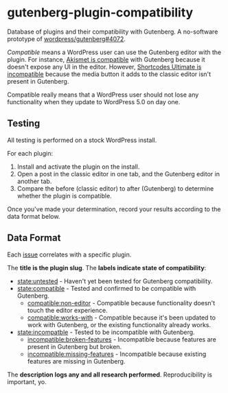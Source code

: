 # gutenberg-plugin-compatibility

Database of plugins and their compatibility with Gutenberg. A no-software prototype of [wordpress/gutenberg#4072](https://github.com/WordPress/gutenberg/issues/4072#issuecomment-355422208).

_Compatible_ means a WordPress user can use the Gutenberg editor with the plugin. For instance, [Akismet is compatible](https://github.com/danielbachhuber/gutenberg-plugin-compatibility/issues/1) with Gutenberg because it doesn't expose any UI in the editor. However, [Shortcodes Ultimate is incompatible](https://github.com/danielbachhuber/gutenberg-plugin-compatibility/issues/40) because the media button it adds to the classic editor isn't present in Gutenberg.

Compatible really means that a WordPress user should not lose any functionality when they update to WordPress 5.0 on day one.

## Testing

All testing is performed on a stock WordPress install.

For each plugin:

1. Install and activate the plugin on the install.
2. Open a post in the classic editor in one tab, and the Gutenberg editor in another tab.
3. Compare the before (classic editor) to after (Gutenberg) to determine whether the plugin is compatible.

Once you've made your determination, record your results according to the data format below.

## Data Format

Each [issue](https://github.com/danielbachhuber/gutenberg-plugin-compatibility/issues) correlates with a specific plugin.

The **title is the plugin slug**. The **labels indicate state of compatibility**:

* [state:untested](https://github.com/danielbachhuber/gutenberg-plugin-compatibility/issues?q=is%3Aissue+is%3Aopen+label%3Astate%3Auntested) - Haven't yet been tested for Gutenberg compatibility.
* [state:compatible](https://github.com/danielbachhuber/gutenberg-plugin-compatibility/issues?q=is%3Aissue+is%3Aopen+label%3Astate%3Acompatible) - Tested and confirmed to be compatible with Gutenberg.
    * [compatible:non-editor](https://github.com/danielbachhuber/gutenberg-plugin-compatibility/issues?q=is%3Aissue+is%3Aopen+label%3Acompatible%3Anon-editor) - Compatible because functionality doesn't touch the editor experience.
    * [compatible:works-with](https://github.com/danielbachhuber/gutenberg-plugin-compatibility/issues?q=is%3Aissue+is%3Aopen+label%3Acompatible%3Aworks-with) - Compatible because it's been updated to work with Gutenberg, or the existing functionality already works.
* [state:incompatble](https://github.com/danielbachhuber/gutenberg-plugin-compatibility/issues?q=is%3Aopen+is%3Aissue+label%3Astate%3Aincompatible) - Tested to be incompatible with Gutenberg.
    * [incompatible:broken-features](https://github.com/danielbachhuber/gutenberg-plugin-compatibility/issues?q=is%3Aopen+is%3Aissue+label%3Aincompatible%3Abroken-features) - Incompatible because features are present in Gutenberg but broken.
    * [incompatible:missing-features](https://github.com/danielbachhuber/gutenberg-plugin-compatibility/issues?q=is%3Aopen+is%3Aissue+label%3Aincompatible%3Amissing-features) - Incompatible because existing features are missing in Gutenberg.

The **description logs any and all research performed**. Reproducibility is important, yo.
